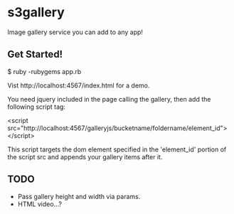 s3gallery
=========

Image gallery service you can add to any app!

Get Started!
------------

$ ruby -rubygems app.rb

Vist http://localhost:4567/index.html for a demo.

You need jquery included in the page calling the gallery, then add the following script tag:

&lt;script src="http://localhost:4567/galleryjs/bucketname/foldername/element_id"&gt;&lt;/script&gt;

This script targets the dom element specified in the 'element_id' portion of the script src and appends your gallery items after it.

TODO
----

- Pass gallery height and width via params.
- HTML video...?
